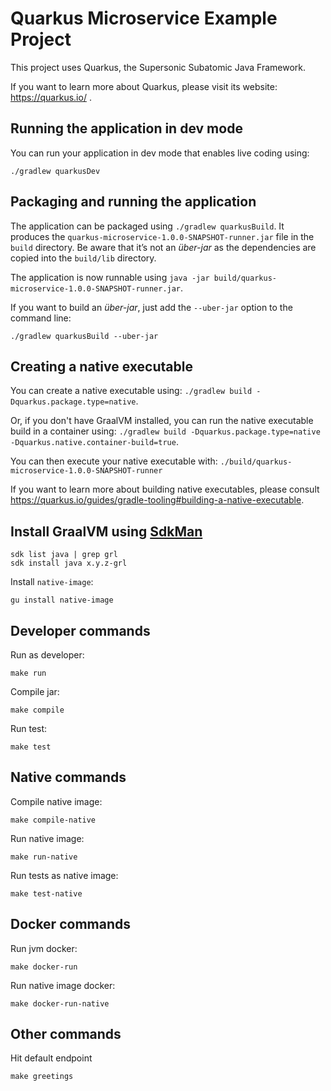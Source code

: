 # Quarkus Microservice Example Project

This project uses Quarkus, the Supersonic Subatomic Java Framework.

If you want to learn more about Quarkus, please visit its website: https://quarkus.io/ .

## Running the application in dev mode

You can run your application in dev mode that enables live coding using:
```
./gradlew quarkusDev
```

## Packaging and running the application

The application can be packaged using `./gradlew quarkusBuild`.
It produces the `quarkus-microservice-1.0.0-SNAPSHOT-runner.jar` file in the `build` directory.
Be aware that it’s not an _über-jar_ as the dependencies are copied into the `build/lib` directory.

The application is now runnable using `java -jar build/quarkus-microservice-1.0.0-SNAPSHOT-runner.jar`.

If you want to build an _über-jar_, just add the `--uber-jar` option to the command line:
```
./gradlew quarkusBuild --uber-jar
```

## Creating a native executable

You can create a native executable using: `./gradlew build -Dquarkus.package.type=native`.

Or, if you don't have GraalVM installed, you can run the native executable build in a container using: `./gradlew build -Dquarkus.package.type=native -Dquarkus.native.container-build=true`.

You can then execute your native executable with: `./build/quarkus-microservice-1.0.0-SNAPSHOT-runner`

If you want to learn more about building native executables, please consult https://quarkus.io/guides/gradle-tooling#building-a-native-executable.

## Install GraalVM using [SdkMan](https://sdkman.io/)

```
sdk list java | grep grl
sdk install java x.y.z-grl
```

Install `native-image`:
```
gu install native-image
```

## Developer commands

Run as developer:
```
make run
```

Compile jar:
```
make compile
```

Run test:
```
make test
```

## Native commands

Compile native image:
```
make compile-native
```

Run native image:
```
make run-native
```

Run tests as native image:
```
make test-native
```

## Docker commands

Run jvm docker:
```
make docker-run
```

Run native image docker:
```
make docker-run-native
```

## Other commands

Hit default endpoint
```
make greetings
```